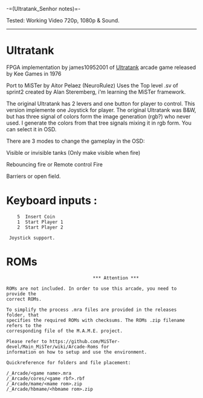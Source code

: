 -=(Ultratank_Senhor notes)=-

Tested: Working Video 720p, 1080p & Sound.

___
# Ultratank

FPGA implementation by james10952001 of [Ultratank](https://github.com/james10952001/UltraTank) arcade game released by Kee Games in 1976

Port to MiSTer by Aitor Pelaez (NeuroRulez)
Uses the Top level .sv of sprint2 created by Alan Steremberg, i'm learning the MiSTer framework.

The original Ultratank has 2 levers and one button for player to control. This version implemente one Joystick for player.
The original Ultratank was B&W, but has three signal of colors form the image generation (rgb?) who never used.
I generate the colors from that tree signals mixing it in rgb form. You can select it in OSD.

There are 3 modes to change the gameplay in the OSD:

Visible or invisible tanks (Only make visible when fire)

Rebouncing fire or Remote control Fire

Barriers or open field.

# Keyboard inputs :
```
	5  Insert Coin
	1  Start Player 1
	2  Start Player 2
	
 Joystick support. 
```
 
# ROMs
```
                                *** Attention ***

ROMs are not included. In order to use this arcade, you need to provide the
correct ROMs.

To simplify the process .mra files are provided in the releases folder, that
specifies the required ROMs with checksums. The ROMs .zip filename refers to the
corresponding file of the M.A.M.E. project.

Please refer to https://github.com/MiSTer-devel/Main_MiSTer/wiki/Arcade-Roms for
information on how to setup and use the environment.

Quickreference for folders and file placement:

/_Arcade/<game name>.mra
/_Arcade/cores/<game rbf>.rbf
/_Arcade/mame/<mame rom>.zip
/_Arcade/hbmame/<hbmame rom>.zip

```
